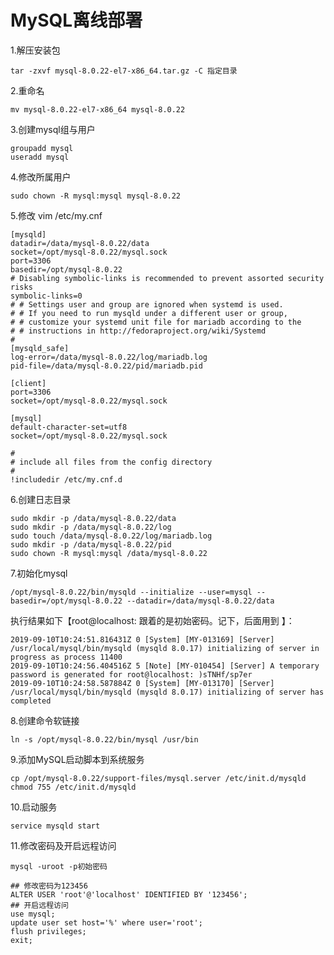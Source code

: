 # MySQL离线部署

1.解压安装包

```shell
tar -zxvf mysql-8.0.22-el7-x86_64.tar.gz -C 指定目录
```

2.重命名

```shell
mv mysql-8.0.22-el7-x86_64 mysql-8.0.22
```

3.创建mysql组与用户

```shell
groupadd mysql
useradd mysql
```

4.修改所属用户

```
sudo chown -R mysql:mysql mysql-8.0.22
```

5.修改 vim /etc/my.cnf

```shell
[mysqld]
datadir=/data/mysql-8.0.22/data
socket=/opt/mysql-8.0.22/mysql.sock
port=3306
basedir=/opt/mysql-8.0.22
# Disabling symbolic-links is recommended to prevent assorted security risks
symbolic-links=0
# # Settings user and group are ignored when systemd is used.
# # If you need to run mysqld under a different user or group,
# # customize your systemd unit file for mariadb according to the
# # instructions in http://fedoraproject.org/wiki/Systemd
#
[mysqld_safe]
log-error=/data/mysql-8.0.22/log/mariadb.log
pid-file=/data/mysql-8.0.22/pid/mariadb.pid

[client]
port=3306
socket=/opt/mysql-8.0.22/mysql.sock

[mysql]
default-character-set=utf8
socket=/opt/mysql-8.0.22/mysql.sock

#
# include all files from the config directory
#
!includedir /etc/my.cnf.d
```

6.创建日志目录

```shell
sudo mkdir -p /data/mysql-8.0.22/data
sudo mkdir -p /data/mysql-8.0.22/log
sudo touch /data/mysql-8.0.22/log/mariadb.log
sudo mkdir -p /data/mysql-8.0.22/pid
sudo chown -R mysql:mysql /data/mysql-8.0.22
```

7.初始化mysql

```shell
/opt/mysql-8.0.22/bin/mysqld --initialize --user=mysql --basedir=/opt/mysql-8.0.22 --datadir=/data/mysql-8.0.22/data
```

 执行结果如下【root@localhost: 跟着的是初始密码。记下，后面用到 】：

```shell
2019-09-10T10:24:51.816431Z 0 [System] [MY-013169] [Server] /usr/local/mysql/bin/mysqld (mysqld 8.0.17) initializing of server in progress as process 11400
2019-09-10T10:24:56.404516Z 5 [Note] [MY-010454] [Server] A temporary password is generated for root@localhost: )sTNHf/sp7er
2019-09-10T10:24:58.587884Z 0 [System] [MY-013170] [Server] /usr/local/mysql/bin/mysqld (mysqld 8.0.17) initializing of server has completed
```

8.创建命令软链接

```shell
ln -s /opt/mysql-8.0.22/bin/mysql /usr/bin
```

9.添加MySQL启动脚本到系统服务

```shell
cp /opt/mysql-8.0.22/support-files/mysql.server /etc/init.d/mysqld
chmod 755 /etc/init.d/mysqld
```

10.启动服务

```shell
service mysqld start
```

11.修改密码及开启远程访问

```
mysql -uroot -p初始密码

## 修改密码为123456
ALTER USER 'root'@'localhost' IDENTIFIED BY '123456';
## 开启远程访问
use mysql;
update user set host='%' where user='root';
flush privileges; 
exit;
```

